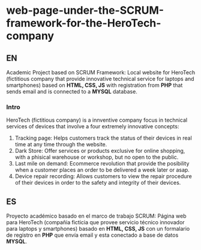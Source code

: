 # web-page-under-the-SCRUM-framework-for-the-HeroTech-company
## EN
Academic Project based on SCRUM Framework: Local website for HeroTech (fictitious company that provide innovative technical service for laptops and smartphones) based on <b>HTML, CSS, JS</b> with registration from <b>PHP</b> that sends email and is connected to a <b>MYSQL</b> database.

### Intro
HeroTech (fictitious company) is a innventive company focus in technical services of devices that involve a four extremely innovative concepts:
1. Tracking page: Helps customers track the status of their devices in real time at any time through the website.
2. Dark Store: Offer services or products exclusive for online shopping, with a phisical warehouse or workshop, but no open to the public.
3. Last mile on demand: Ecommerce revolution that provide the posibility when a customer places an order to be delivered a week later or asap.
4. Device repair recording: Allows customers to view the repair procedure of their devices in order to the safety and integrity of their devices. 

## ES
Proyecto académico basado en el marco de trabajo SCRUM: Página web para HeroTech (compañia ficticia que provee servicio técnico innovador para laptops y smartphones) basado en <b>HTML, CSS, JS</b> con un formalario de registro en <b>PHP</b> que envía email y esta conectado a base de datos <b>MYSQL</b>. 
